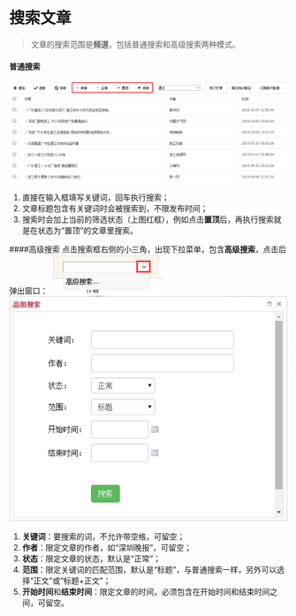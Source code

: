 # 搜索文章

> 文章的搜索范围是**频道**，包括普通搜索和高级搜索两种模式。

#### 普通搜索
![](img/10-1.png)

1. 直接在输入框填写关键词，回车执行搜索；
2. 文章标题包含有关键词时会被搜索到，不限发布时间；
3. 搜索时会加上当前的筛选状态（上图红框），例如点击**置顶**后，再执行搜索就是在状态为“置顶”的文章里搜索。

####高级搜索
点击搜索框右侧的小三角，出现下拉菜单，包含**高级搜索**，点击后弹出窗口：
![](img/10-2.png)
![](img/10-3.png)

1. **关键词**：要搜索的词，不允许带空格，可留空；
2. **作者**：限定文章的作者，如“深圳晚报”，可留空；
3. **状态**：限定文章的状态，默认是“正常”；
4. **范围**：限定关键词的匹配范围，默认是“标题”，与普通搜索一样，另外可以选择“正文”或“标题+正文”；
5. **开始时间**和**结束时间**：限定文章的时间，必须包含在开始时间和结束时间之间，可留空。


